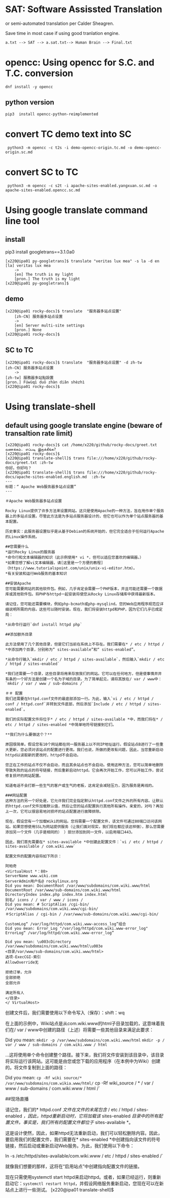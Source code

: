 # SAT: Software Assissted Translation

or semi-automated translation per Calder Sheagren.


Save time in most case if using good tranlation engine.

```
a.txt --> SAT --> a.sat.txt--> Human Brain --> Final.txt

```

# opencc: Using opencc for S.C. and T.C. conversion

```
dnf install -y opencc
```
## python version

```
pip3  install opencc-python-reimplemented
```

# convert TC demo text into SC

```
 python3 -m opencc -c t2s -i demo-opencc-origin.tc.md -o demo-opencc-origin.sc.md
```

# convert SC to TC

```
 python3 -m opencc -c s2t -i apache-sites-enabled.yangxuan.sc.md -o apache-sites-enabled.opencc.sc.md
```

# Using google translate command line tool

## install
pip3 install googletrans==3.1.0a0

```
[x220@ipa01 py-googletrans]$ translate "veritas lux mea" -s la -d en
[la] veritas lux mea
    ->
    [en] The truth is my light
    [pron.] The truth is my light
[x220@ipa01 py-googletrans]$
```

## demo

```
[x220@ipa01 rocky-docs]$ translate  "服务器多站点设置"
    [zh-CN] 服务器多站点设置
    ->
    [en] Server multi-site settings
    [pron.] None
[x220@ipa01 rocky-docs]$
```

## SC to TC

```
[x220@ipa01 rocky-docs]$ translate  "服务器多站点设置" -d zh-tw
[zh-CN] 服务器多站点设置
    ->
[zh-tw] 服務器多站點設置
[pron.] Fúwùqì duō zhàn diǎn shèzhì
[x220@ipa01 rocky-docs]$ 
```


# Using translate-shell
## default using google translate engine (beware of transaltion rate limit)
```
[x220@ipa01 rocky-docs]$ cat /home/x220/github/rocky-docs/greet.txt
வணக்கம். எப்படி இருக்கீங்க?
[x220@ipa01 rocky-docs]$ 
[x220@ipa01 translate-shell]$ trans file:///home/x220/github/rocky-docs/greet.txt :zh-tw
你好。你好吗？
[x220@ipa01 translate-shell]$ trans file:///home/x220/github/rocky-docs/apache-sites-enabled.english.md  :zh-tw
---
标题：“ Apache Web服务器多站点设置”
---

＃Apache Web服务器多站点设置

Rocky Linux提供了许多方法来设置网站。这只是使用Apache的一种方法，旨在用作单个服务器上的多站点设置。尽管此方法是为多站点服务器设计的，但它也可以作为单个站点服务器的基本配置。

历史事实：此服务器设置似乎是从基于Debian的系统开始的，但它完全适合于任何运行Apache的Linux操作系统。

##您需要什么
*运行Rocky Linux的服务器
*命令行和文本编辑器的知识（此示例使用* vi *，但可以适应您喜欢的编辑器。）
*如果您想了解vi文本编辑器，请[这里是一个方便的教程]（https://www.tutorialspoint.com/unix/unix-vi-editor.htm）。
*有关安装和运行Web服务的基本知识

##安装Apache
您可能需要网站的其他软件包。例如，几乎肯定会需要一个PHP版本，并且可能还需要一个数据库或其他软件包。将PHP与httpd一起安装将使您从Rocky Linux存储库中获得最新版本。

请记住，您可能还需要模块，例如php-bcmath或php-mysqlind。您的Web应用程序规范应详细说明所需的内容。这些可以随时安装。现在，我们将安装httpd和PHP，因为它们几乎已成定局：

*从命令行运行`dnf install httpd php`

##添加额外目录

此方法使用了几个其他目录，但是它们当前在系统上不存在。我们需要在* / etc / httpd / *中添加两个目录，分别称为“ sites-available”和“ sites-enabled”。

*从命令行输入`mkdir / etc / httpd / sites-available`，然后输入`mkdir / etc / httpd / sites-enabled`

*我们还需要一个目录，这些目录将用来存放我们的网站。它可以在任何地方，但是使事情井井有条的一个好方法是创建一个名为子域的目录。为了简单起见，请将其放在/ var / www中：`mkdir / var / www / sub-domains /`

＃＃ 配置
我们还需要在httpd.conf文件的最底部添加一行。为此，输入`vi / etc / httpd / conf / httpd.conf`并转到文件底部，然后添加`Include / etc / httpd / sites-enabled`。

我们的实际配置文件将位于* / etc / httpd / sites-available *中，而我们将在* / etc / httpd / sites-enabled *中简单地符号链接到它们。

**我们为什么要做这个？**

原因很简单。假设您有10个网站都在同一服务器上以不同IP地址运行。假设站点B进行了一些重大更新，您必须对该站点的配置进行更改。我们也说，所做的更改有问题，因此，当您重新启动httpd以读取新的更改时，httpd不会启动。

您正在工作的站点不仅不会启动，而且其余站点也不会启动。使用这种方法，您可以简单地删除导致失败的站点的符号链接，然后重新启动httpd。它会再次开始工作，您可以开始工作，尝试修复损坏的网站配置。

知道电话不会打断一些生气的客户或生气的老板，这肯定会减轻压力，因为服务是离线的。

###网站配置
这种方法的另一个好处是，它允许我们完全指定默认httpd.conf文件之外的所有内容。让默认的httpd.conf文件加载默认值，然后让您的站点配置执行其他所有操作。亲爱的，对吗？再加上一次，它可以很容易地对损坏的站点配置进行故障排除。

现在，假设您有一个加载Wiki的网站。您将需要一个配置文件，该文件可通过80端口访问该网站。如果您想使用SSL为网站提供服务（让我们面对现实，我们现在都应该这样做），那么您需要添加另一个文件（几乎是相同的） ）部分添加到同一文件，以启用端口443。

因此，我们首先需要在* sites-available *中创建此配置文件：`vi / etc / httpd / sites-available / com.wiki.www`

配置文件的配置内容将如下所示：

阿帕奇
<VirtualHost *：80>
ServerName www.wiki.com
ServerAdmin用户名@ rockylinux.org
Did you mean: DocumentRoot /var/www/subdomains/com.wiki.www/html
DocumentRoot /var/www/sub-domains/com.wiki.www/html
DirectoryIndex index.php index.htm index.html
别名/ icons / / var / www / icons /
Did you mean: # ScriptAlias /cgi-bin/ /var/www/subdomains/com.wiki.www/cgi-bin/
＃ScriptAlias / cgi-bin / /var/www/sub-domains/com.wiki.www/cgi-bin/

CustomLog“ /var/log/httpd/com.wiki.www-access_log”组合
Did you mean: Error_Log "/var/log/httpd/com.wiki.www-error_log"
ErrorLog“ /var/log/httpd/com.wiki.www-error_log”

Did you mean: \u003cDirectory /var/www/subdomains/com.wiki.www/html\u003e
<目录/var/www/sub-domains/com.wiki.www/html>
选项-ExecCGI-索引
AllowOverride无

拒绝订单，允许
全部拒绝
全部允许

满足所有人
</目录>
</ VirtualHost>
```
创建文件后，我们需要使用以下命令写入（保存）：shift：wq

在上面的示例中，Wiki站点是从com.wiki.www的html子目录加载的，这意味着我们在/ var / www中创建的路径（上述）将需要一些其他目录来满足此要求：

Did you mean: `mkdir -p /var/www/subdomains/com.wiki.www/html`
`mkdir -p / var / www / sub-domains / com.wiki.www / html`

...这将使用单个命令创建整个路径。接下来，我们将文件安装到该目录中，该目录将实际运行该网站。这可能是由您或您下载的应用程序（在本例中为Wiki）创建的。将文件复制到上面的路径：

Did you mean: `cp -Rf wiki source/* /var/www/subdomains/com.wikia.www/html/`
cp -Rf wiki_source / * / var / www / sub-domains / com.wiki.www / html /`

##现场直播

请记住，我们的* httpd.conf *文件在文件的末尾包含* / etc / httpd / sites-enabled *，因此，httpd重新启动时，它将加载该* sites-enabled *目录中的所有配置文件。事实是，我们所有的配置文件都位于* sites-available *。

这是设计使然，因此，如果httpd无法重新启动，我们可以轻松删除内容。因此，要启用我们的配置文件，我们需要在* sites-enabled *中创建指向该文件的符号链接，然后启动或重新启动Web服务。为此，我们使用以下命令：

ln -s /etc/httpd/sites-available/com.wiki.www / etc / httpd / sites-enabled /`

就像我们想要的那样，这将在“启用站点”中创建指向配置文件的链接。

现在只需使用systemctl start httpd来启动httpd。或者，如果已经运行，则重新启动它：`systemctl restart httpd`，并假设网络服务重新启动，您现在可以在新站点上进行一些测试。
[x220@ipa01 translate-shell]$
```